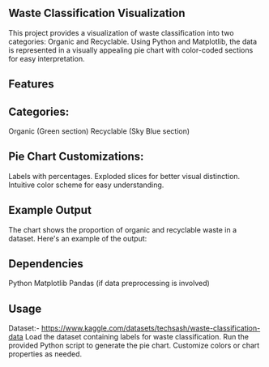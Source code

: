 ## Waste Classification Visualization
This project provides a visualization of waste classification into two categories: Organic and Recyclable. Using Python and Matplotlib, the data is represented in a visually appealing pie chart with color-coded sections for easy interpretation.

## Features
 ## Categories:
  Organic (Green section)
  Recyclable (Sky Blue section)
 ## Pie Chart Customizations:
  Labels with percentages.
  Exploded slices for better visual distinction.
  Intuitive color scheme for easy understanding.
## Example Output
  The chart shows the proportion of organic and recyclable waste in a dataset. Here's an example of the output:


## Dependencies
  Python
  Matplotlib
  Pandas (if data preprocessing is involved)
## Usage
  Dataset:- https://www.kaggle.com/datasets/techsash/waste-classification-data
  Load the dataset containing labels for waste classification.
  Run the provided Python script to generate the pie chart.
  Customize colors or chart properties as needed.


